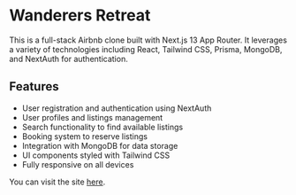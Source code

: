# Wanderers Retreat

This is a full-stack Airbnb clone built with Next.js 13 App Router. It leverages a variety of technologies including React, Tailwind CSS, Prisma, MongoDB, and NextAuth for authentication. <br>

## Features

- User registration and authentication using NextAuth
- User profiles and listings management
- Search functionality to find available listings
- Booking system to reserve listings
- Integration with MongoDB for data storage
- UI components styled with Tailwind CSS
- Fully responsive on all devices

You can visit the site [here](https://wanderers-retreat.vercel.app/).
